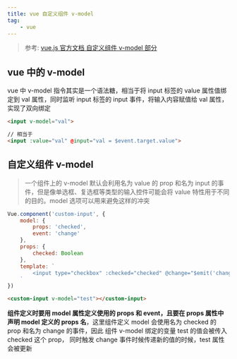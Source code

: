 ```yaml
---
title: vue 自定义组件 v-model
tag: 
	- vue
---
```


> 参考: [vue.js 官方文档 自定义组件 v-model 部分](https://cn.vuejs.org/v2/guide/components-custom-events.html#%E8%87%AA%E5%AE%9A%E4%B9%89%E7%BB%84%E4%BB%B6%E7%9A%84-v-model)

## vue 中的 v-model

vue 中 v-model 指令其实是一个语法糖，相当于将 input 标签的 value 属性值绑定到 val 属性，同时监听 input 标签的 input 事件，将输入内容赋值给 val 属性，实现了双向绑定

```html
<input v-model="val">

// 相当于
<input :value="val" @input="val = $event.target.value">
```

<!-- more -->

## 自定义组件 v-model

> 一个组件上的 v-model 默认会利用名为 value 的 prop 和名为 input 的事件，但是像单选框、复选框等类型的输入控件可能会将 value 特性用于不同的目的。model 选项可以用来避免这样的冲突

```js
Vue.component('custom-input', {
	model: {
		props: 'checked',
		event: 'change'
	},
	props: {
		checked: Boolean
	},
	template: `
		<input type="checkbox" :checked="checked" @change="$emit('change', $event.target.checked)">
	`
})
```

```html
<custom-input v-model="test"></custom-input>
```

**组件定义时要用 model 属性定义使用的 props 和 event，且要在 props 属性中声明 model 定义的 props 名**，这里组件定义 model 会使用名为 checked 的 prop 和名为 change 的事件，因此 组件 v-model 绑定的变量 test 的值会被传入 checked 这个 prop， 同时触发 change 事件时候传递新的值的时候，test 属性会被更新